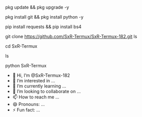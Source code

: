 pkg update && pkg upgrade -y

pkg install git && pkg install python -y

pip install requests && pip install bs4

git clone https://github.com/SxR-Termux/SxR-Termux-182.git
ls

cd SxR-Termux

ls

python SxR-Termux




- 👋 Hi, I’m @SxR-Termux-182
- 👀 I’m interested in ...
- 🌱 I’m currently learning ...
- 💞️ I’m looking to collaborate on ...
- 📫 How to reach me ...
- 😄 Pronouns: ...
- ⚡ Fun fact: ...

<!---
SxR-Termux-182/SxR-Termux-182 is a ✨ special ✨ repository because its `README.md` (this file) appears on your GitHub profile.
You can click the Preview link to take a look at your changes.
--->
